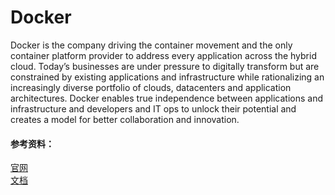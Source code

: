 # Docker
Docker is the company driving the container movement and the only container platform provider to address every application across the hybrid cloud. Today’s businesses are under pressure to digitally transform but are constrained by existing applications and infrastructure while rationalizing an increasingly diverse portfolio of clouds, datacenters and application architectures. Docker enables true independence between applications and infrastructure and developers and IT ops to unlock their potential and creates a model for better collaboration and innovation.

#### 参考资料：
[官网](https://www.docker.com/)
<br>
[文档](https://docs.docker.com/)
